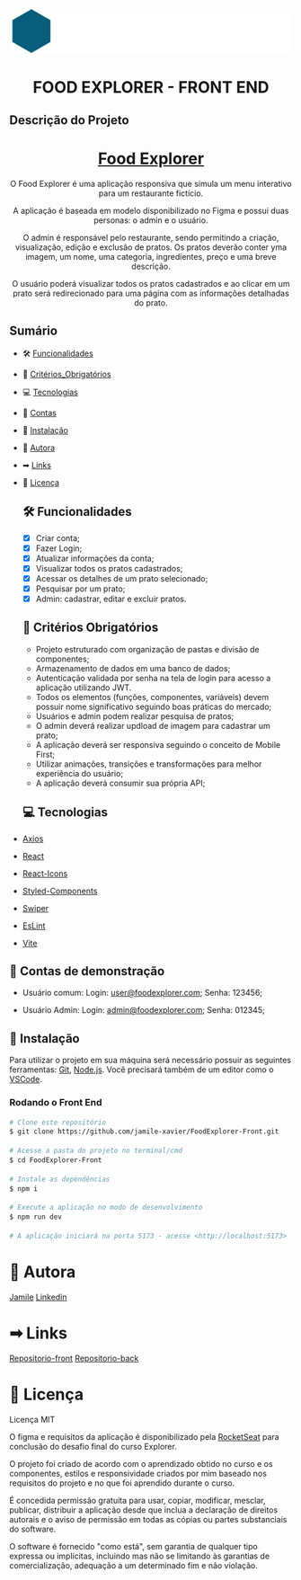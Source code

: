 <div align="center">
<img src="./src/assets/Logo.svg" alt= "Logo do Food Explorer">
</div>

<h1 align="center"> FOOD EXPLORER - FRONT END </h1>

## Descrição do Projeto

<h1 align="center">
<!--incluir o link do deploy><!-->
<a href=""> Food Explorer</a>
</h1>
<p align="center"> O Food Explorer é uma aplicação responsiva que simula um menu interativo para um restaurante fictício. </p>
<p align="center">A aplicação é baseada em modelo disponibilizado no Figma e possui duas personas: o admin e o usuário.</p>
<p align="center">O admin é responsável pelo restaurante, sendo permitindo a criação, visualização, edição e exclusão de pratos. Os pratos deverão conter yma imagem, um nome, uma categoria, ingredientes, preço e uma breve descrição.</p>
<p align="center">O usuário poderá visualizar todos os pratos cadastrados e ao clicar em um prato será redirecionado para uma página com as informações detalhadas do prato.</p>

## Sumário

- 🛠 [Funcionalidades](#Funcionalidades)
- 🎯 [Critérios_Obrigatórios](#criterios-obrigatorios)
- 💻 [Tecnologias](#tecnologias)
- 🔑 [Contas](#Contas-de-demonstracao)
- 💽 [Instalação](#instalacao)
- 👩 [Autora](#autora)
- ➡ [Links](#links)
- 📑 [Licença](#licença)

  ## 🛠 Funcionalidades

  - [x] Criar conta;
  - [x] Fazer Login;
  - [x] Atualizar informações da conta;
  - [x] Visualizar todos os pratos cadastrados;
  - [x] Acessar os detalhes de um prato selecionado;
  - [x] Pesquisar por um prato;
  - [x] Admin: cadastrar, editar e excluir pratos.

  ## 🎯 Critérios Obrigatórios

  - Projeto estruturado com organização de pastas e divisão de componentes;
  - Armazenamento de dados em uma banco de dados;
  - Autenticação validada por senha na tela de login para acesso a aplicação utilizando JWT.
  - Todos os elementos (funções, componentes, variáveis) devem possuir nome significativo seguindo boas práticas do mercado;
  - Usuários e admin podem realizar pesquisa de pratos;
  - O admin deverá realizar updload de imagem para cadastrar um prato;
  - A aplicação deverá ser responsiva seguindo o conceito de Mobile First;
  - Utilizar animações, transições e transformações para melhor experiência do usuário;
  - A aplicação deverá consumir sua própria API;

  ## 💻 Tecnologias

- [Axios](https://axios-http.com/docs/intro)
- [React](https://pt-br.legacy.reactjs.org/)
- [React-Icons](https://react-icons.github.io/react-icons/)
- [Styled-Components](https://styled-components.com/docs/basics#getting-started)
- [Swiper](https://swiperjs.com/get-started)
- [EsLint](https://eslint.org/docs/latest/)
- [Vite](https://vitejs.dev/guide/)

## 🔑 Contas de demonstração

- Usuário comum:
  Login: user@foodexplorer.com;
  Senha: 123456;

- Usuário Admin:
  Login: admin@foodexplorer.com;
  Senha: 012345;

## 💽 Instalação

Para utilizar o projeto em sua máquina será necessário possuir as seguintes ferramentas:
[Git](https://git-scm.com), [Node.js](https://nodejs.org/en/). Você precisará também de um editor como o [VSCode](https://code.visualstudio.com/).

### Rodando o Front End

```bash
# Clone este repositório
$ git clone https://github.com/jamile-xavier/FoodExplorer-Front.git

# Acesse a pasta do projeto no terminal/cmd
$ cd FoodExplorer-Front

# Instale as dependências
$ npm i

# Execute a aplicação no modo de desenvolvimento
$ npm run dev

# A aplicação iniciará na porta 5173 - acesse <http://localhost:5173>

```

# 👩 Autora

[Jamile](https://github.com/jamile-xavier)
[Linkedin](https://www.linkedin.com/in/jamile-xavier/)

# ➡ Links

[Repositorio-front](https://github.com/jamile-xavier/FoodExplorer-Front)
[Repositorio-back](https://github.com/jamile-xavier/FoodExplorer-Back)

# 📑 Licença

Licença MIT

O figma e requisitos da aplicação é disponibilizado pela [RocketSeat](https://www.rocketseat.com.br/) para conclusão do desafio final do curso Explorer.

O projeto foi criado de acordo com o aprendizado obtido no curso e os componentes, estilos e responsividade criados por mim baseado nos requisitos do projeto e no que foi aprendido durante o curso.

É concedida permissão gratuita para usar, copiar, modificar, mesclar, publicar, distribuir a aplicação desde que inclua a declaração de direitos autorais e o aviso de permissão em todas as cópias ou partes substanciais do software.

O software é fornecido "como está", sem garantia de qualquer tipo expressa ou implícitas, incluindo mas não se limitando às garantias de comercialização, adequação a um determinado fim e não violação.
